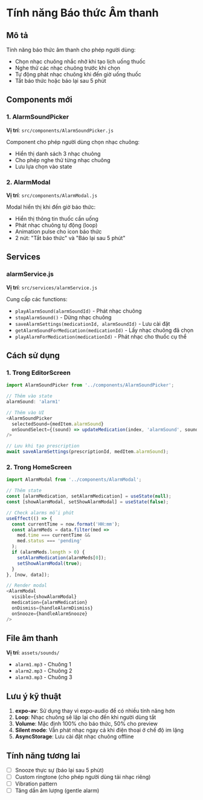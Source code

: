 # Tính năng Báo thức Âm thanh

## Mô tả
Tính năng báo thức âm thanh cho phép người dùng:
- Chọn nhạc chuông nhắc nhở khi tạo lịch uống thuốc
- Nghe thử các nhạc chuông trước khi chọn
- Tự động phát nhạc chuông khi đến giờ uống thuốc
- Tắt báo thức hoặc báo lại sau 5 phút

## Components mới

### 1. AlarmSoundPicker
**Vị trí**: `src/components/AlarmSoundPicker.js`

Component cho phép người dùng chọn nhạc chuông:
- Hiển thị danh sách 3 nhạc chuông
- Cho phép nghe thử từng nhạc chuông
- Lưu lựa chọn vào state

### 2. AlarmModal
**Vị trí**: `src/components/AlarmModal.js`

Modal hiển thị khi đến giờ báo thức:
- Hiển thị thông tin thuốc cần uống
- Phát nhạc chuông tự động (loop)
- Animation pulse cho icon báo thức
- 2 nút: "Tắt báo thức" và "Báo lại sau 5 phút"

## Services

### alarmService.js
**Vị trí**: `src/services/alarmService.js`

Cung cấp các functions:
- `playAlarmSound(alarmSoundId)` - Phát nhạc chuông
- `stopAlarmSound()` - Dừng nhạc chuông
- `saveAlarmSettings(medicationId, alarmSoundId)` - Lưu cài đặt
- `getAlarmSoundForMedication(medicationId)` - Lấy nhạc chuông đã chọn
- `playAlarmForMedication(medicationId)` - Phát nhạc cho thuốc cụ thể

## Cách sử dụng

### 1. Trong EditorScreen
```javascript
import AlarmSoundPicker from '../components/AlarmSoundPicker';

// Thêm vào state
alarmSound: 'alarm1'

// Thêm vào UI
<AlarmSoundPicker
  selectedSound={medItem.alarmSound}
  onSoundSelect={(sound) => updateMedication(index, 'alarmSound', sound.id)}
/>

// Lưu khi tạo prescription
await saveAlarmSettings(prescriptionId, medItem.alarmSound);
```

### 2. Trong HomeScreen
```javascript
import AlarmModal from '../components/AlarmModal';

// Thêm state
const [alarmMedication, setAlarmMedication] = useState(null);
const [showAlarmModal, setShowAlarmModal] = useState(false);

// Check alarms mỗi phút
useEffect(() => {
  const currentTime = now.format('HH:mm');
  const alarmMeds = data.filter(med => 
    med.time === currentTime && 
    med.status === 'pending'
  );
  if (alarmMeds.length > 0) {
    setAlarmMedication(alarmMeds[0]);
    setShowAlarmModal(true);
  }
}, [now, data]);

// Render modal
<AlarmModal
  visible={showAlarmModal}
  medication={alarmMedication}
  onDismiss={handleAlarmDismiss}
  onSnooze={handleAlarmSnooze}
/>
```

## File âm thanh

**Vị trí**: `assets/sounds/`
- `alarm1.mp3` - Chuông 1
- `alarm2.mp3` - Chuông 2
- `alarm3.mp3` - Chuông 3

## Lưu ý kỹ thuật

1. **expo-av**: Sử dụng thay vì expo-audio để có nhiều tính năng hơn
2. **Loop**: Nhạc chuông sẽ lặp lại cho đến khi người dùng tắt
3. **Volume**: Mặc định 100% cho báo thức, 50% cho preview
4. **Silent mode**: Vẫn phát nhạc ngay cả khi điện thoại ở chế độ im lặng
5. **AsyncStorage**: Lưu cài đặt nhạc chuông offline

## Tính năng tương lai
- [ ] Snooze thực sự (báo lại sau 5 phút)
- [ ] Custom ringtone (cho phép người dùng tải nhạc riêng)
- [ ] Vibration pattern
- [ ] Tăng dần âm lượng (gentle alarm)

